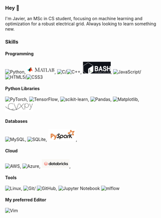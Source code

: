 ### Hey 👋
I'm Javier, an MSc in CS student, focusing on machine learning and optimization for a robust electrical grid.
Always looking to learn something new.

### Skills
#### Programming
![Python](https://img.shields.io/badge/python-3670A0?style=for-the-badge&logo=python&logoColor=ffdd54), 
<img src="img/matlablogo.png" alt="logo" width="90">,
![C](https://img.shields.io/badge/c-%2300599C.svg?style=for-the-badge&logo=c&logoColor=white)/![C++](https://img.shields.io/badge/c++-%2300599C.svg?style=for-the-badge&logo=c%2B%2B&logoColor=white),
<img src="img/bashlogo.png" alt="logo" width="90">,
![JavaScript](https://img.shields.io/badge/javascript-%23323330.svg?style=for-the-badge&logo=javascript&logoColor=%23F7DF1E)/![HTML5](https://img.shields.io/badge/html5-%23E34F26.svg?style=for-the-badge&logo=html5&logoColor=white)/![CSS3](https://img.shields.io/badge/css3-%231572B6.svg?style=for-the-badge&logo=css3&logoColor=white)

#### Python Libraries
![PyTorch](https://img.shields.io/badge/PyTorch-%23EE4C2C.svg?style=for-the-badge&logo=PyTorch&logoColor=white), 
![TensorFlow](https://img.shields.io/badge/TensorFlow-%23FF6F00.svg?style=for-the-badge&logo=TensorFlow&logoColor=white),
![scikit-learn](https://img.shields.io/badge/scikit--learn-%23F7931E.svg?style=for-the-badge&logo=scikit-learn&logoColor=white),
![Pandas](https://img.shields.io/badge/pandas-%23150458.svg?style=for-the-badge&logo=pandas&logoColor=white),
![Matplotlib](https://img.shields.io/badge/Matplotlib-%23ffffff.svg?style=for-the-badge&logo=Matplotlib&logoColor=black),
<img src="img/cvxpylogo.png" alt="logo" width="90">

#### Databases
![MySQL](https://img.shields.io/badge/mysql-%2300f.svg?style=for-the-badge&logo=mysql&logoColor=white),
![SQLite](https://img.shields.io/badge/sqlite-%2307405e.svg?style=for-the-badge&logo=sqlite&logoColor=white),
<img src="img/pysparklogo.png" alt="logo" width="90">,

#### Cloud
![AWS](https://img.shields.io/badge/AWS-%23FF9900.svg?style=for-the-badge&logo=amazon-aws&logoColor=white),
![Azure](https://img.shields.io/badge/azure-%230072C6.svg?style=for-the-badge&logo=microsoftazure&logoColor=white),
<img src="img/databrickslogo.png" alt="logo" width="90">,


#### Tools
![Linux](https://img.shields.io/badge/Linux-FCC624?style=for-the-badge&logo=linux&logoColor=black),
![Git](https://img.shields.io/badge/git-%23F05033.svg?style=for-the-badge&logo=git&logoColor=white)/
![GitHub](https://img.shields.io/badge/github-%23121011.svg?style=for-the-badge&logo=github&logoColor=white),
![Jupyter Notebook](https://img.shields.io/badge/jupyter-%23FA0F00.svg?style=for-the-badge&logo=jupyter&logoColor=white)
![mlflow](https://img.shields.io/badge/mlflow-%23d9ead3.svg?style=for-the-badge&logo=numpy&logoColor=blue)

#### My preferred Editor
![Vim](https://img.shields.io/badge/VIM-%2311AB00.svg?style=for-the-badge&logo=vim&logoColor=white)

<!--
**J27avier/J27avier** is a ✨ _special_ ✨ repository because its `README.md` (this file) appears on your GitHub profile.

Here are some ideas to get you started:

- 🔭 I’m currently working on ...
- 🌱 I’m currently learning ...
- 👯 I’m looking to collaborate on ...
- 🤔 I’m looking for help with ...
- 💬 Ask me about ...
- 📫 How to reach me: ...
- 😄 Pronouns: ...
- ⚡ Fun fact: ...
-->
